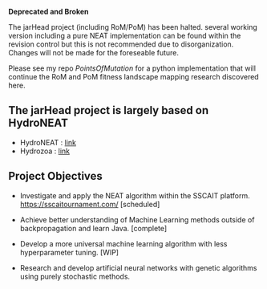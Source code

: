 **Deprecated and Broken**

The jarHead project (including RoM/PoM) has been halted. several working version including a pure NEAT implementation can be found within the revision control but this is not recommended due to disorganization. Changes will not be made for the foreseable future. 

Please see my repo *PointsOfMutation* for a python implementation that will continue the RoM and PoM fitness landscape mapping research discovered here.

## The jarHead project is largely based on HydroNEAT ##
- HydroNEAT : [link](https://github.com/hydrozoa-yt/hydroneat)
- Hydrozoa  : [link](https://www.youtube.com/channel/UCQ3I9UG_zvcQOs6tTPyyz_A)

## Project Objectives ##
- Investigate and apply the NEAT algorithm within the SSCAIT platform.
https://sscaitournament.com/ [scheduled]

- Achieve better understanding of Machine Learning methods outside of backpropagation and learn Java. [complete] 

- Develop a more universal machine learning algorithm with less hyperparameter tuning. [WIP]

- Research and develop artificial neural networks with genetic algorithms using purely stochastic methods. 
